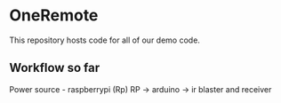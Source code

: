 # OneRemote
This repository hosts code for all of our demo code.

## Workflow so far
Power source - raspberrypi (Rp)
RP -> arduino -> ir blaster and receiver


